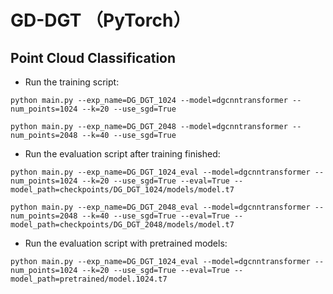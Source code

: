 # GD-DGT （PyTorch）

## Point Cloud Classification
* Run the training script:

``` 1024 points
python main.py --exp_name=DG_DGT_1024 --model=dgcnntransformer --num_points=1024 --k=20 --use_sgd=True
```

``` 2048 points
python main.py --exp_name=DG_DGT_2048 --model=dgcnntransformer --num_points=2048 --k=40 --use_sgd=True
```

* Run the evaluation script after training finished:

``` 1024 points
python main.py --exp_name=DG_DGT_1024_eval --model=dgcnntransformer --num_points=1024 --k=20 --use_sgd=True --eval=True --model_path=checkpoints/DG_DGT_1024/models/model.t7
```

``` 2048 points
python main.py --exp_name=DG_DGT_2048_eval --model=dgcnntransformer --num_points=2048 --k=40 --use_sgd=True --eval=True --model_path=checkpoints/DG_DGT_2048/models/model.t7
```

* Run the evaluation script with pretrained models:

``` 1024 points
python main.py --exp_name=DG_DGT_1024_eval --model=dgcnntransformer --num_points=1024 --k=20 --use_sgd=True --eval=True --model_path=pretrained/model.1024.t7
```

